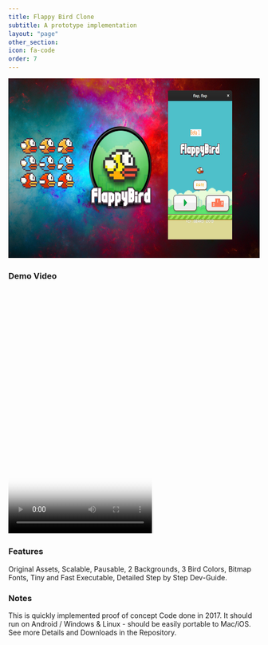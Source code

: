 ```yaml
---
title: Flappy Bird Clone
subtitle: A prototype implementation
layout: "page"
other_section:
icon: fa-code
order: 7
---
```

<a href="assets/images/Flappy_Teaser.jpg"><img src="assets/images/Flappy_Teaser.jpg" style="width:640px; height:360px" title="Flappy Bird Clone Teaser" alt="Flappy Bird Clone"></a>


### Demo Video
<video src="assets/vids/Flappy Promo.mp4" poster="assets/ss/Flappy Promo.jpg" width="288" height="490" controls preload></video>
### Features
Original Assets, Scalable, Pausable, 2 Backgrounds, 3 Bird Colors, Bitmap Fonts, Tiny and Fast Executable, Detailed Step by Step Dev-Guide.

### Notes
This is quickly implemented proof of concept Code done in 2017. It should run on Android / Windows & Linux - should be easily portable to Mac/iOS. See more Details and Downloads in the Repository.